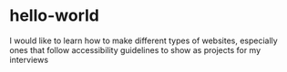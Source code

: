 # hello-world

I would like to learn how to make different types of websites, especially ones that follow accessibility guidelines to show as projects for my interviews 
